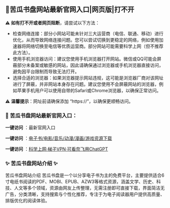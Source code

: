 <h2>
  <strong>💙苦瓜书盘网站最新官网入口|网页版|打不开</strong>
</h2>
<p>⚠ <strong>如有打不开或者网页阻断</strong>，请尝试以下方法：</p>
<ul>
  <li>检查网络连接：部分小网站可能未针对三大运营商（电信、联通、移动）进行优化，从而导致网络连接问题。您可以尝试切换到更稳定的网络，例如使用加速器将网络切换至电信等优质运营商。部分网站可能需要科学上网（但不推荐此方法）。</li>
  <li>使用手机浏览器访问：建议您使用手机浏览器打开网站。微信或QQ可能会屏蔽部分未备案或敏感的网站，因此请确保通过浏览器或手机浏览器直接访问，避免因平台限制而导致无法打开。</li>
  <li>选择合适的浏览器：如果浏览器提示网站违规，这可能是浏览器厂商对该网址进行了屏蔽，并非网站本身存在问题。建议您使用不会屏蔽网站的浏览器，例如苹果手机用户可以使用自带的Safari或Chrome浏览器，以确保正常访问。</li>
</ul>
<p>⚠ <strong>温馨提示</strong>：网址前请确保添加 “https://”，以确保更顺畅访问。</p>

<h3>
  <strong>📌 苦瓜书盘网站最新官网入口：</strong>
</h3>

<p> <strong>一键访问</strong> ：<ahref="https://kuguashupan.2rdh.com/"target="_blank">最新官网入口</a></p>
<p><strong>一键访问</strong> ：<a href="https://wangpanziyuan.pages.dev/" target="_blank">电子书/电影/音乐/动漫/漫画/游戏资源下载</a></p>
<p><strong>一键访问</strong> ：<a href="http://ip.harmonylink.net/share/e82025" target="_blank">科学上网·梯子VPN·可看奈飞用ChatGPT</a></p>
<h3>


  <strong>✨ 苦瓜书盘网站介绍 ✨</strong>
</h3>
<p>苦瓜书盘网站介绍
苦瓜书盘是一个以分享电子书为主的免费平台，主要提供适合6寸电纸书阅读的PDF、MOBI、EPUB、AZW3等格式资源，涵盖文学、历史、科技、人文等多个领域，资源由网友上传整理，无需注册即可直接下载，界面简洁无广告，分类清晰，支持搜索与个性化推荐，专注于为电子阅读器用户提供高质量、排版优化的阅读体验。</p>
